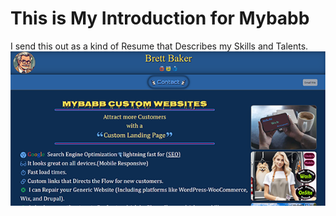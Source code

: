 <!-- note to self this is npm run deploy for github pages only. -->

# This is My Introduction for Mybabb

I send this out as a kind of Resume that Describes my Skills and Talents.
![image](Readme.png)
